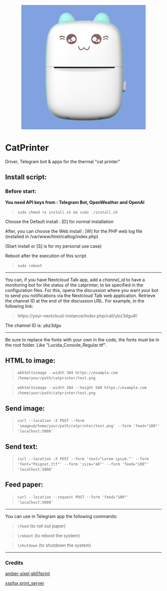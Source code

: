 <p align="center">
  <img src="catprinter.jpg" alt="Thermal Cat printer" width="400"/>
</p>

# CatPrinter
Driver, Telegram bot &amp; apps for the thermal "cat printer"


## Install script:

### Before start:
**You need API keys from : Telegram Bot, OpenWeather and OpenAI**

> `sudo chmod +x install.sh && sudo ./install.sh`

Choose the Default install : [D] for normal installation

After, you can choose the Web install : [W] for the PHP web log file
(installed in /var/www/html/catlog/index.php)

(Start install or [S] is for my personal use case)

Reboot after the execution of this script

> `sudo reboot`


---
You can, if you have Nextcloud Talk app, add a *channel_id* to have a monitoring bot for the status of the catprinter, to be specified in the configuration files.
For this, opens the discussion where you want your bot to send you notifications via the Nextcloud Talk web application.
Retrieve the channel ID at the end of the discussion URL.
For example, in the following link:

> https://your-nextcloud-instance/index.php/call/ybz3dgu#/

The channel ID is: *ybz3dgu*

---
Be sure to replace the fonts with your own in the code, the fonts must be in the root folder. Like "Lucida_Console_Regular.ttf".


## HTML to image:
> `wkhtmltoimage --width 384 https://example.com /home/your/path/catprinter/test.png`

> `wkhtmltoimage --width 384 --height 500 https://example.com /home/your/path/catprinter/test.png`

## Send image:
> `curl --location -X POST --form 'image=@/home/your/path/catprinter/test.png' --form 'feed="100"' 'localhost:5000'`

## Send text:
> `curl --location -X POST --form 'text="Lorem ipsum."' --form 'font="Peignot.ttf"' --form 'size="48"' --form 'feed="100"' 'localhost:5000'`

## Feed paper:
> `curl --location --request POST --form 'feed="100"' 'localhost:5000'`
---
You can use in Telegram app the following commands:

> `\feed` (to roll out paper)

> `\reboot` (to reboot the system)

> `\shutdown` (to shutdown the system)
---
### Credits
[amber-sixel gb01print](https://github.com/amber-sixel/gb01print)

[xssfox print_server](https://gist.github.com/xssfox/b911e0781a763d258d21262c5fdd2dec)
